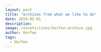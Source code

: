 ```yaml
---
layout: post
title: "archives from what we like to do"
date: 2019-05-01
description: 
image: /assets/zines/horfee-archive.jpg
author: Horfee
tags:
  - Horfee
---
```

